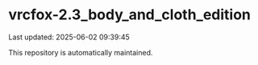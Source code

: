 # vrcfox-2.3_body_and_cloth_edition

Last updated: 2025-06-02 09:39:45

This repository is automatically maintained.
